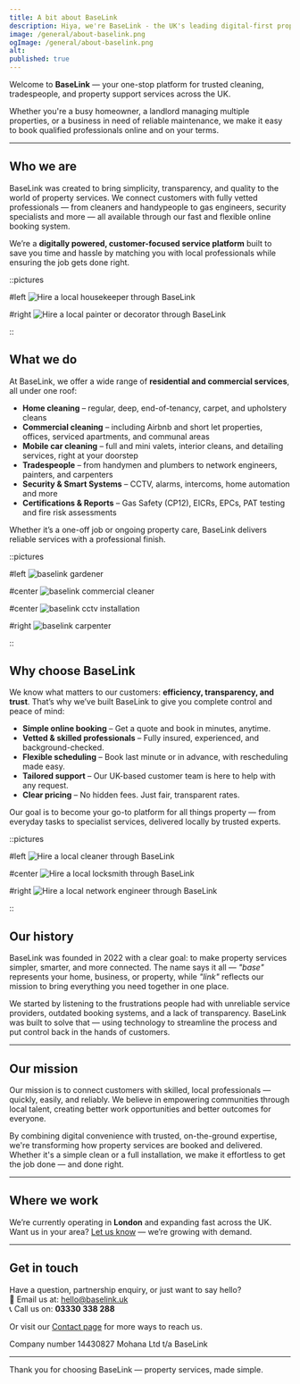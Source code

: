 ```yaml
---
title: A bit about BaseLink
description: Hiya, we're BaseLink - the UK's leading digital-first property services provider
image: /general/about-baselink.png
ogImage: /general/about-baselink.png
alt:
published: true
---
```


Welcome to **BaseLink** — your one-stop platform for trusted cleaning, tradespeople, and property support services across the UK.

Whether you're a busy homeowner, a landlord managing multiple properties, or a business in need of reliable maintenance, we make it easy to book qualified professionals online and on your terms.

---

## Who we are

BaseLink was created to bring simplicity, transparency, and quality to the world of property services. We connect customers with fully vetted professionals — from cleaners and handypeople to gas engineers, security specialists and more — all available through our fast and flexible online booking system.

We’re a **digitally powered, customer-focused service platform** built to save you time and hassle by matching you with local professionals while ensuring the job gets done right.

::pictures

#left
![Hire a local housekeeper through BaseLink](/home-cleaning/housekeeping.webp)

#right
![Hire a local painter or decorator through BaseLink](/tradespeople/painter-decorator/exterior-painting.webp)

::

## What we do

At BaseLink, we offer a wide range of **residential and commercial services**, all under one roof:

- **Home cleaning** – regular, deep, end-of-tenancy, carpet, and upholstery cleans
- **Commercial cleaning** – including Airbnb and short let properties, offices, serviced apartments, and communal areas
- **Mobile car cleaning** – full and mini valets, interior cleans, and detailing services, right at your doorstep
- **Tradespeople** – from handymen and plumbers to network engineers, painters, and carpenters
- **Security & Smart Systems** – CCTV, alarms, intercoms, home automation and more
- **Certifications & Reports** – Gas Safety (CP12), EICRs, EPCs, PAT testing and fire risk assessments

Whether it’s a one-off job or ongoing property care, BaseLink delivers reliable services with a professional finish.

::pictures

#left
![baselink gardener](/tradespeople/gardener/gardener.webp)

#center
![baselink commercial cleaner](/commercial-cleaning/office-cleaning.webp)

#center
![baselink cctv installation](/tradespeople/network-engineer/cctv-installation.webp)

#right
![baselink carpenter](/tradespeople/carpenter/carpenter.webp)

::

## Why choose BaseLink

We know what matters to our customers: **efficiency, transparency, and trust**. That’s why we’ve built BaseLink to give you complete control and peace of mind:

- **Simple online booking** – Get a quote and book in minutes, anytime.
- **Vetted & skilled professionals** – Fully insured, experienced, and background-checked.
- **Flexible scheduling** – Book last minute or in advance, with rescheduling made easy.
- **Tailored support** – Our UK-based customer team is here to help with any request.
- **Clear pricing** – No hidden fees. Just fair, transparent rates.

Our goal is to become your go-to platform for all things property — from everyday tasks to specialist services, delivered locally by trusted experts.

::pictures

#left
![Hire a local cleaner through BaseLink](/home-cleaning/regular-cleaning.webp)

#center
![Hire a local locksmith through BaseLink](/tradespeople/locksmith/locksmith.webp)

#right
![Hire a local network engineer through BaseLink](/tradespeople/network-engineer/network-engineer.webp)

::

## Our history

BaseLink was founded in 2022 with a clear goal: to make property services simpler, smarter, and more connected. The name says it all — *"base"* represents your home, business, or property, while *"link"* reflects our mission to bring everything you need together in one place.

We started by listening to the frustrations people had with unreliable service providers, outdated booking systems, and a lack of transparency. BaseLink was built to solve that — using technology to streamline the process and put control back in the hands of customers.

---

## Our mission

Our mission is to connect customers with skilled, local professionals — quickly, easily, and reliably. We believe in empowering communities through local talent, creating better work opportunities and better outcomes for everyone.

By combining digital convenience with trusted, on-the-ground expertise, we're transforming how property services are booked and delivered. Whether it's a simple clean or a full installation, we make it effortless to get the job done — and done right.

---

## Where we work

We’re currently operating in **London** and expanding fast across the UK. Want us in your area? [Let us know](#) — we’re growing with demand.

---

## Get in touch

Have a question, partnership enquiry, or just want to say hello?  
📧 Email us at: [hello@baselink.uk](mailto:hello@baselink.uk)  
📞 Call us on: **03330 338 288**

Or visit our [Contact page](#) for more ways to reach us.

Company number 14430827 Mohana Ltd t/a BaseLink

---

Thank you for choosing BaseLink — property services, made simple.